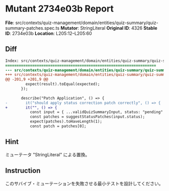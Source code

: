 # Mutant 2734e03b Report

**File**: src/contexts/quiz-management/domain/entities/quiz-summary/quiz-summary-patches.spec.ts
**Mutator**: StringLiteral
**Original ID**: 4326
**Stable ID**: 2734e03b
**Location**: L205:12–L205:60

## Diff

```diff
Index: src/contexts/quiz-management/domain/entities/quiz-summary/quiz-summary-patches.spec.ts
===================================================================
--- src/contexts/quiz-management/domain/entities/quiz-summary/quiz-summary-patches.spec.ts	original
+++ src/contexts/quiz-management/domain/entities/quiz-summary/quiz-summary-patches.spec.ts	mutated #4326
@@ -201,9 +201,9 @@
         expect(result).toEqual(expected);
       });
 
       describe("Patch Application", () => {
-        it("should apply status correction patch correctly", () => {
+        it("", () => {
           const input = { ...validQuizSummaryInput, status: "pending" };
           const patches = suggestStatusPatches(input.status);
           expect(patches).toHaveLength(1);
           const patch = patches[0];
```

## Hint

ミューテータ "StringLiteral" による置換。

## Instruction

このサバイブ・ミューテーションを失敗させる最小テストを設計してください。
